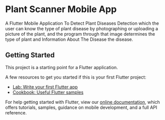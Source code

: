 # Plant Scanner Mobile App

A Flutter Mobile Application To Detect Plant Diseases Detection which the user can know the type of plant disease by photographing or uploading a picture of the plant, and the program through that image determines the type of plant and Information About The Disease the disease.

## Getting Started

This project is a starting point for a Flutter application.

A few resources to get you started if this is your first Flutter project:

- [Lab: Write your first Flutter app](https://flutter.dev/docs/get-started/codelab)
- [Cookbook: Useful Flutter samples](https://flutter.dev/docs/cookbook)

For help getting started with Flutter, view our
[online documentation](https://flutter.dev/docs), which offers tutorials,
samples, guidance on mobile development, and a full API reference.
